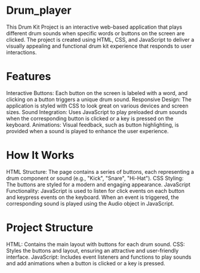 # Drum_player
This Drum Kit Project is an interactive web-based application that plays different drum sounds when specific words or buttons on the screen are clicked. The project is created using HTML, CSS, and JavaScript to deliver a visually appealing and functional drum kit experience that responds to user interactions.

# Features
Interactive Buttons: Each button on the screen is labeled with a word, and clicking on a button triggers a unique drum sound.
Responsive Design: The application is styled with CSS to look great on various devices and screen sizes.
Sound Integration: Uses JavaScript to play preloaded drum sounds when the corresponding button is clicked or a key is pressed on the keyboard.
Animations: Visual feedback, such as button highlighting, is provided when a sound is played to enhance the user experience.
# How It Works
HTML Structure: The page contains a series of buttons, each representing a drum component or sound (e.g., "Kick", "Snare", "Hi-Hat").
CSS Styling: The buttons are styled for a modern and engaging appearance.
JavaScript Functionality: JavaScript is used to listen for click events on each button and keypress events on the keyboard. When an event is triggered, the corresponding sound is played using the Audio object in JavaScript.
# Project Structure
HTML:
Contains the main layout with buttons for each drum sound.
CSS:
Styles the buttons and layout, ensuring an attractive and user-friendly interface.
JavaScript:
Includes event listeners and functions to play sounds and add animations when a button is clicked or a key is pressed.
